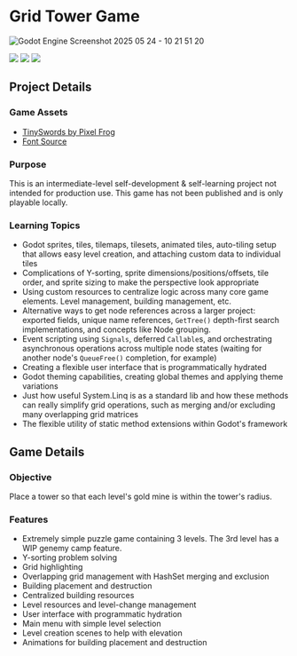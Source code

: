 # Grid Tower Game

![Godot Engine Screenshot 2025 05 24 - 10 21 51 20](https://github.com/user-attachments/assets/d576c346-4b0e-44ee-918b-79951d028b75)


<a href="https://godotengine.org/" target="_blank"><img src="https://img.shields.io/badge/Made_With-Godot-blue?logo=godotengine&logoColor=white&style=for-the-badge"></a>
<a href="https://dotnet.microsoft.com/en-us/download" target="_blank"><img src="https://img.shields.io/badge/Written_In-C%23-rgb(151 128 229)?logo=dotnet&logoColor=white&style=for-the-badge"></a>
<a href="https://firebelley.com" target="_blank"><img src="https://img.shields.io/badge/Special_Thanks-FireBelly-rgb(103 30 165)?style=for-the-badge"></a>

## Project Details

### Game Assets
- [TinySwords by Pixel Frog](https://pixelfrog-assets.itch.io/tiny-swords)
- [Font Source](https://nimblebeastscollective.itch.io/nb-pixel-font-bundle)

### Purpose
This is an intermediate-level self-development & self-learning project not intended for production use. This game has not been published and is only playable locally.

### Learning Topics
- Godot sprites, tiles, tilemaps, tilesets, animated tiles, auto-tiling setup that allows easy level creation, and attaching custom data to individual tiles
- Complications of Y-sorting, sprite dimensions/positions/offsets, tile order, and sprite sizing to make the perspective look appropriate
- Using custom resources to centralize logic across many core game elements. Level management, building management, etc.
- Alternative ways to get node references across a larger project: exported fields, unique name references, `GetTree()` depth-first search implementations, and concepts like Node grouping.
- Event scripting using `Signals`, deferred `Callable`s, and orchestrating asynchronous operations across multiple node states (waiting for another node's `QueueFree()` completion, for example)
- Creating a flexible user interface that is programmatically hydrated
- Godot theming capabilities, creating global themes and applying theme variations
- Just how useful System.Linq is as a standard lib and how these methods can really simplify grid operations, such as merging and/or excluding many overlapping grid matrices
- The flexible utility of static method extensions within Godot's framework

## Game Details

### Objective
Place a tower so that each level's gold mine is within the tower's radius.

### Features
- Extremely simple puzzle game containing 3 levels. The 3rd level has a WIP genemy camp feature.
- Y-sorting problem solving
- Grid highlighting
- Overlapping grid management with HashSet merging and exclusion
- Building placement and destruction
- Centralized building resources
- Level resources and level-change management
- User interface with programmatic hydration
- Main menu with simple level selection
- Level creation scenes to help with elevation
- Animations for building placement and destruction





